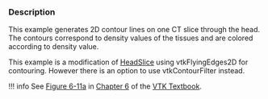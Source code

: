 ### Description

This example generates 2D contour lines on one CT slice through the head. The contours correspond to density values of the tissues and are colored according to density value.

This example is a modification of [HeadSlice](../HeadSlice) using vtkFlyingEdges2D for contouring. However there is an option to use vtkContourFilter instead.

!!! info
    See [Figure 6-11a](../../../VTKBook/06Chapter6/#Figure%206-11a) in [Chapter 6](../../../VTKBook/06Chapter6) of the [VTK Textbook](../../../VTKBook/01Chapter1/).
